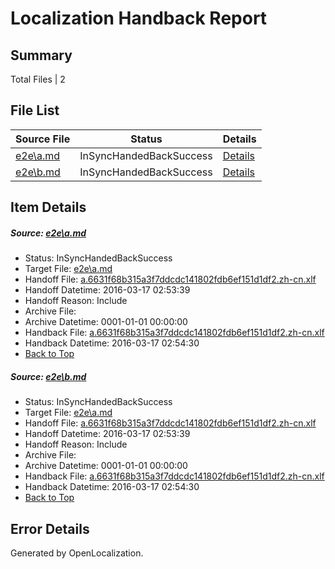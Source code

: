 # <a name='report-top'></a> Localization Handback Report

## Summary
 Total Files | 2

## File List
 Source File | Status | Details 
 ----------- | ------ | ------- 
 [e2e\a.md](https://github.com/OpenLocalizationTest/oltest/blob/c22186f500c0b166a39e92a401d85b00fc76b3f0/e2e/a.md) | InSyncHandedBackSuccess | [Details](#65c483cabb8898c48c81f414496d434e1507358a1)
 [e2e\b.md](https://github.com/OpenLocalizationTest/oltest/blob/c22186f500c0b166a39e92a401d85b00fc76b3f0/e2e/b.md) | InSyncHandedBackSuccess | [Details](#65c483cabb8898c48c81f414496d434e1507358a2)

## Item Details
##### <a name='65c483cabb8898c48c81f414496d434e1507358a1'></a> Source: [e2e\a.md](https://github.com/OpenLocalizationTest/oltest/blob/c22186f500c0b166a39e92a401d85b00fc76b3f0/e2e/a.md)
* Status: InSyncHandedBackSuccess
* Target File: [e2e\a.md](https://github.com/OpenLocalizationTestOrg/oltest.zh-cn/blob/7e7d79361bbf917291382ad8a2b70329967fdd89/e2e/a.md)
* Handoff File: [a.6631f68b315a3f7ddcdc141802fdb6ef151d1df2.zh-cn.xlf](https://github.com/OpenLocalizationTestOrg/olhandoff/blob/4f02abb9a8f891d0dabe093c9b33d5794360f17d/ol-handoff/OpenLocalizationTestOrg/oltest.zh-cn/xinjiang/ht/a.6631f68b315a3f7ddcdc141802fdb6ef151d1df2.zh-cn.xlf)
* Handoff Datetime: 2016-03-17 02:53:39
* Handoff Reason: Include
* Archive File: 
* Archive Datetime: 0001-01-01 00:00:00
* Handback File: [a.6631f68b315a3f7ddcdc141802fdb6ef151d1df2.zh-cn.xlf](https://github.com/OpenLocalizationTestOrg/olhandback/blob/00937109df74b355bd98f7e5b747e2beac55cf6d/ol-handback/OpenLocalizationTestOrg/oltest.zh-cn/xinjiang/ht/a.6631f68b315a3f7ddcdc141802fdb6ef151d1df2.zh-cn.xlf)
* Handback Datetime: 2016-03-17 02:54:30
* [Back to Top](#report-top)

##### <a name='65c483cabb8898c48c81f414496d434e1507358a2'></a> Source: [e2e\b.md](https://github.com/OpenLocalizationTest/oltest/blob/c22186f500c0b166a39e92a401d85b00fc76b3f0/e2e/b.md)
* Status: InSyncHandedBackSuccess
* Target File: [e2e\a.md](https://github.com/OpenLocalizationTestOrg/oltest.zh-cn/blob/7e7d79361bbf917291382ad8a2b70329967fdd89/e2e/a.md)
* Handoff File: [a.6631f68b315a3f7ddcdc141802fdb6ef151d1df2.zh-cn.xlf](https://github.com/OpenLocalizationTestOrg/olhandoff/blob/4f02abb9a8f891d0dabe093c9b33d5794360f17d/ol-handoff/OpenLocalizationTestOrg/oltest.zh-cn/xinjiang/ht/a.6631f68b315a3f7ddcdc141802fdb6ef151d1df2.zh-cn.xlf)
* Handoff Datetime: 2016-03-17 02:53:39
* Handoff Reason: Include
* Archive File: 
* Archive Datetime: 0001-01-01 00:00:00
* Handback File: [a.6631f68b315a3f7ddcdc141802fdb6ef151d1df2.zh-cn.xlf](https://github.com/OpenLocalizationTestOrg/olhandback/blob/00937109df74b355bd98f7e5b747e2beac55cf6d/ol-handback/OpenLocalizationTestOrg/oltest.zh-cn/xinjiang/ht/a.6631f68b315a3f7ddcdc141802fdb6ef151d1df2.zh-cn.xlf)
* Handback Datetime: 2016-03-17 02:54:30
* [Back to Top](#report-top)


## Error Details

Generated by OpenLocalization.
